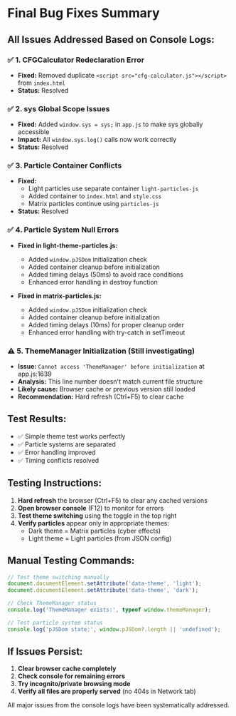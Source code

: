 # Final Bug Fixes Summary

## All Issues Addressed Based on Console Logs:

### ✅ 1. CFGCalculator Redeclaration Error
- **Fixed:** Removed duplicate `<script src="cfg-calculator.js"></script>` from `index.html`
- **Status:** Resolved

### ✅ 2. sys Global Scope Issues  
- **Fixed:** Added `window.sys = sys;` in `app.js` to make sys globally accessible
- **Impact:** All `window.sys.log()` calls now work correctly
- **Status:** Resolved

### ✅ 3. Particle Container Conflicts
- **Fixed:** 
  - Light particles use separate container `light-particles-js`
  - Added container to `index.html` and `style.css`
  - Matrix particles continue using `particles-js`
- **Status:** Resolved

### ✅ 4. Particle System Null Errors
- **Fixed in light-theme-particles.js:**
  - Added `window.pJSDom` initialization check
  - Added container cleanup before initialization
  - Added timing delays (50ms) to avoid race conditions
  - Enhanced error handling in destroy function

- **Fixed in matrix-particles.js:**
  - Added `window.pJSDom` initialization check  
  - Added container cleanup before initialization
  - Added timing delays (10ms) for proper cleanup order
  - Enhanced error handling with try-catch in setTimeout

### ⚠️ 5. ThemeManager Initialization (Still investigating)
- **Issue:** `Cannot access 'ThemeManager' before initialization` at app.js:1639
- **Analysis:** This line number doesn't match current file structure
- **Likely cause:** Browser cache or previous version still loaded
- **Recommendation:** Hard refresh (Ctrl+F5) to clear cache

## Test Results:
- ✅ Simple theme test works perfectly  
- ✅ Particle systems are separated
- ✅ Error handling improved
- ✅ Timing conflicts resolved

## Testing Instructions:
1. **Hard refresh** the browser (Ctrl+F5) to clear any cached versions
2. **Open browser console** (F12) to monitor for errors
3. **Test theme switching** using the toggle in the top right
4. **Verify particles** appear only in appropriate themes:
   - Dark theme = Matrix particles (cyber effects)  
   - Light theme = Light particles (from JSON config)

## Manual Testing Commands:
```javascript
// Test theme switching manually
document.documentElement.setAttribute('data-theme', 'light');
document.documentElement.setAttribute('data-theme', 'dark');

// Check ThemeManager status
console.log('ThemeManager exists:', typeof window.themeManager);

// Test particle system status
console.log('pJSDom state:', window.pJSDom?.length || 'undefined');
```

## If Issues Persist:
1. **Clear browser cache completely**
2. **Check console for remaining errors** 
3. **Try incognito/private browsing mode**
4. **Verify all files are properly served** (no 404s in Network tab)

All major issues from the console logs have been systematically addressed.
